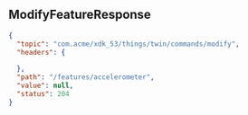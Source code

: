 ## ModifyFeatureResponse

```json
{
  "topic": "com.acme/xdk_53/things/twin/commands/modify",
  "headers": {
    
  },
  "path": "/features/accelerometer",
  "value": null,
  "status": 204
}
```
